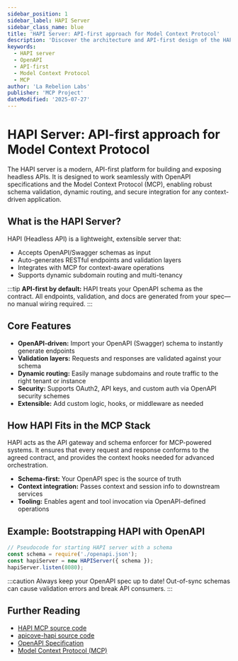 ```yaml
---
sidebar_position: 1
sidebar_label: HAPI Server
sidebar_class_name: blue
title: 'HAPI Server: API-first approach for Model Context Protocol'
description: 'Discover the architecture and API-first design of the HAPI server, its seamless OpenAPI integration, and how it powers the Model Context Protocol (MCP) stack.'
keywords:
  - HAPI server
  - OpenAPI
  - API-first
  - Model Context Protocol
  - MCP
author: 'La Rebelion Labs'
publisher: 'MCP Project'
dateModified: '2025-07-27'
---
```


# HAPI Server: API-first approach for Model Context Protocol

The HAPI server is a modern, API-first platform for building and exposing headless APIs. It is designed to work seamlessly with OpenAPI specifications and the Model Context Protocol (MCP), enabling robust schema validation, dynamic routing, and secure integration for any context-driven application.

## What is the HAPI Server?
HAPI (Headless API) is a lightweight, extensible server that:
- Accepts OpenAPI/Swagger schemas as input
- Auto-generates RESTful endpoints and validation layers
- Integrates with MCP for context-aware operations
- Supports dynamic subdomain routing and multi-tenancy

:::tip
**API-first by default:** HAPI treats your OpenAPI schema as the contract. All endpoints, validation, and docs are generated from your spec—no manual wiring required.
:::

## Core Features
- **OpenAPI-driven:** Import your OpenAPI (Swagger) schema to instantly generate endpoints
- **Validation layers:** Requests and responses are validated against your schema
- **Dynamic routing:** Easily manage subdomains and route traffic to the right tenant or instance
- **Security:** Supports OAuth2, API keys, and custom auth via OpenAPI security schemes
- **Extensible:** Add custom logic, hooks, or middleware as needed

## How HAPI Fits in the MCP Stack
HAPI acts as the API gateway and schema enforcer for MCP-powered systems. It ensures that every request and response conforms to the agreed contract, and provides the context hooks needed for advanced orchestration.

- **Schema-first:** Your OpenAPI spec is the source of truth
- **Context integration:** Passes context and session info to downstream services
- **Tooling:** Enables agent and tool invocation via OpenAPI-defined operations

## Example: Bootstrapping HAPI with OpenAPI
```js
// Pseudocode for starting HAPI server with a schema
const schema = require('./openapi.json');
const hapiServer = new HAPIServer({ schema });
hapiServer.listen(8080);
```

:::caution
Always keep your OpenAPI spec up to date! Out-of-sync schemas can cause validation errors and break API consumers.
:::

## Further Reading
- [HAPI MCP source code](https://github.com/la-rebelion/hapi-mcp)
- [apicove-hapi source code](https://github.com/la-rebelion/apicove-hapi)
- [OpenAPI Specification](https://swagger.io/specification/)
- [Model Context Protocol (MCP)](https://github.com/la-rebelion)

